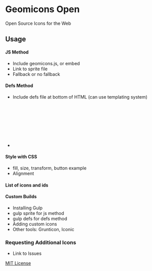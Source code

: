 # Geomicons Open
Open Source Icons for the Web



## Usage
#### JS Method
- Include geomicons.js, or embed
- Link to sprite file
- Fallback or no fallback <span class="geomicon" data-id="cog"></span>

#### Defs Method
- Include defs file at bottom of HTML (can use templating system)
- <svg><use xlink:href="#cog"></svg>

#### Style with CSS
- fill, size, transform, button example
- Alignment

#### List of icons and ids

#### Custom Builds
- Installing Gulp
- gulp sprite for js method
- gulp defs for defs method
- Adding custom icons
- Other tools: Grunticon, Iconic

### Requesting Additional Icons
- Link to Issues

[MIT License](http://opensource.org/licenses/MIT)

